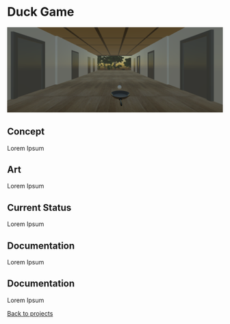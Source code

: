 # Duck Game

![DuckGameBanner](duckGame.png)

## Concept

Lorem Ipsum

## Art 

Lorem Ipsum

## Current Status

Lorem Ipsum

## Documentation

Lorem Ipsum

## Documentation

Lorem Ipsum



[Back to projects](projects.md)
